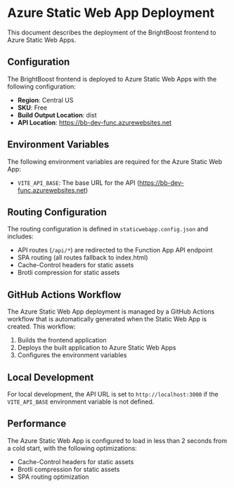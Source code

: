 # Azure Static Web App Deployment

This document describes the deployment of the BrightBoost frontend to Azure Static Web Apps.

## Configuration

The BrightBoost frontend is deployed to Azure Static Web Apps with the following configuration:

- **Region**: Central US
- **SKU**: Free
- **Build Output Location**: dist
- **API Location**: https://bb-dev-func.azurewebsites.net

## Environment Variables

The following environment variables are required for the Azure Static Web App:

- `VITE_API_BASE`: The base URL for the API (https://bb-dev-func.azurewebsites.net)

## Routing Configuration

The routing configuration is defined in `staticwebapp.config.json` and includes:

- API routes (`/api/*`) are redirected to the Function App API endpoint
- SPA routing (all routes fallback to index.html)
- Cache-Control headers for static assets
- Brotli compression for static assets

## GitHub Actions Workflow

The Azure Static Web App deployment is managed by a GitHub Actions workflow that is automatically generated when the Static Web App is created. This workflow:

1. Builds the frontend application
2. Deploys the built application to Azure Static Web Apps
3. Configures the environment variables

## Local Development

For local development, the API URL is set to `http://localhost:3000` if the `VITE_API_BASE` environment variable is not defined.

## Performance

The Azure Static Web App is configured to load in less than 2 seconds from a cold start, with the following optimizations:

- Cache-Control headers for static assets
- Brotli compression for static assets
- SPA routing optimization
